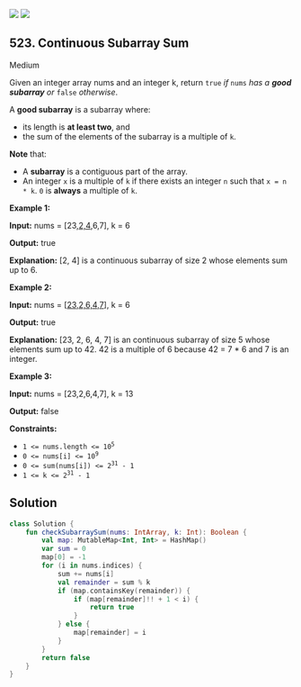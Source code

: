 [![](https://img.shields.io/github/stars/javadev/LeetCode-in-Kotlin?label=Stars&style=flat-square)](https://github.com/javadev/LeetCode-in-Kotlin)
[![](https://img.shields.io/github/forks/javadev/LeetCode-in-Kotlin?label=Fork%20me%20on%20GitHub%20&style=flat-square)](https://github.com/javadev/LeetCode-in-Kotlin/fork)

## 523\. Continuous Subarray Sum

Medium

Given an integer array nums and an integer k, return `true` _if_ `nums` _has a **good subarray** or_ `false` _otherwise_.

A **good subarray** is a subarray where:

*   its length is **at least two**, and
*   the sum of the elements of the subarray is a multiple of `k`.

**Note** that:

*   A **subarray** is a contiguous part of the array.
*   An integer `x` is a multiple of `k` if there exists an integer `n` such that `x = n * k`. `0` is **always** a multiple of `k`.

**Example 1:**

**Input:** nums = [23,<ins>2,4</ins>,6,7], k = 6

**Output:** true

**Explanation:** [2, 4] is a continuous subarray of size 2 whose elements sum up to 6.

**Example 2:**

**Input:** nums = [<ins>23,2,6,4,7</ins>], k = 6

**Output:** true

**Explanation:** [23, 2, 6, 4, 7] is an continuous subarray of size 5 whose elements sum up to 42. 42 is a multiple of 6 because 42 = 7 \* 6 and 7 is an integer.

**Example 3:**

**Input:** nums = [23,2,6,4,7], k = 13

**Output:** false

**Constraints:**

*   <code>1 <= nums.length <= 10<sup>5</sup></code>
*   <code>0 <= nums[i] <= 10<sup>9</sup></code>
*   <code>0 <= sum(nums[i]) <= 2<sup>31</sup> - 1</code>
*   <code>1 <= k <= 2<sup>31</sup> - 1</code>

## Solution

```kotlin
class Solution {
    fun checkSubarraySum(nums: IntArray, k: Int): Boolean {
        val map: MutableMap<Int, Int> = HashMap()
        var sum = 0
        map[0] = -1
        for (i in nums.indices) {
            sum += nums[i]
            val remainder = sum % k
            if (map.containsKey(remainder)) {
                if (map[remainder]!! + 1 < i) {
                    return true
                }
            } else {
                map[remainder] = i
            }
        }
        return false
    }
}
```